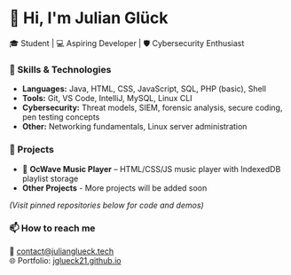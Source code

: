 # 👋 Hi, I'm Julian Glück

🎓 Student | 💻 Aspiring Developer | 🛡️ Cybersecurity Enthusiast

### 🧠 Skills & Technologies
- **Languages:** Java, HTML, CSS, JavaScript, SQL, PHP (basic), Shell
- **Tools:** Git, VS Code, IntelliJ, MySQL, Linux CLI
- **Cybersecurity:** Threat models, SIEM, forensic analysis, secure coding, pen testing concepts
- **Other:** Networking fundamentals, Linux server administration

### 🔧 Projects
- 🎵 **OcWave Music Player** – HTML/CSS/JS music player with IndexedDB playlist storage
- **Other Projects** - More projects will be added soon

*(Visit pinned repositories below for code and demos)*

### 📫 How to reach me
<!-- Add email or placeholder -->
📧 contact@julianglueck.tech        
🌐 Portfolio: [jglueck21.github.io](https://jglueck21.github.io)

<!-- Optional icons or badge links -->
